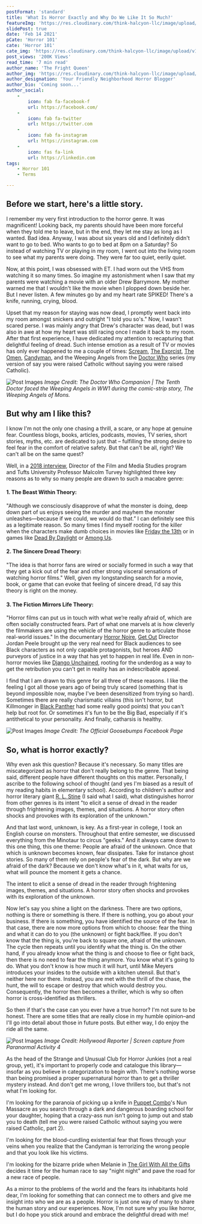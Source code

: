 ```yaml
---
postFormat: 'standard'
title: 'What Is Horror Exactly and Why Do We Like It So Much?'
featureImg: 'https://res.cloudinary.com/think-halcyon-llc/image/upload/v1672982017/The%20Fright%20Queen/Horror%20101/Scream-DBarrymore_bn8j8n.jpg'
slidePost: true
date: 'Feb 14 2021'
pCate: 'Horror 101'
cate: 'Horror 101'
cate_img: 'https://res.cloudinary.com/think-halcyon-llc/image/upload/v1672983387/The%20Fright%20Queen/Categories/CreatureFromTheBlackLagoon_csmtpn.jpg'
post_views: '200K Views'
read_time: '7 min read'
author_name: 'The Fright Queen'
author_img: 'https://res.cloudinary.com/think-halcyon-llc/image/upload/w_1000,c_fill,ar_1:1,g_auto,r_max,bo_5px_solid_red,b_rgb:262c35/v1620600903/The%20Fright%20Queen/TFQbanner_mpnkei.png'
author_designation: 'Your Friendly Neighborhood Horror Blogger'
author_bio: 'Coming soon...'
author_social:
    -
        icon: fab fa-facebook-f
        url: https://facebook.com/
    -
        icon: fab fa-twitter
        url: https://twitter.com
    -
        icon: fab fa-instagram
        url: https://instagram.com
    - 
        icon: fas fa-link
        url: https://linkedin.com
tags: 
    - Horror 101
    - Terms

---
```


## Before we start, here's a little story.

I remember my very first introduction to the horror genre.  It was magnificent! Looking back, my parents should have been more forceful when they told me to leave, but in the end, they let me stay as long as I wanted.  Bad idea.  Anyway, I was about six years old and I definitely didn't want to go to bed.  Who wants to go to bed at 8pm on a Saturday?  So instead of watching TV or playing in my room, I went out into the living room to see what my parents were doing.  They were far too quiet, eerily quiet.

Now, at this point, I was obsessed with ET.  I had worn out the VHS from watching it so many times.  So imagine my astonishment when I saw that my parents were watching a movie with an older Drew Barrymore.  My mother warned me that I wouldn't like the movie when I plopped down beside her.  But I never listen.  A few minutes go by and my heart rate SPIKED!  There's a knife, running, crying, blood.  

Upset that my reason for staying was now dead, I promptly went back into my room amongst snickers and outright "I told you so's."  Now, I wasn't scared perse. I was mainly angry that Drew's character was dead, but I was also in awe at how my heart was still racing once I made it back to my room.  After that first experience, I have dedicated my attention to recapturing that delightful feeling of dread.  Such intense emotion as a result of TV or movies has only ever happened to me a couple of times: [Scream](https://www.imdb.com/title/tt0117571/?ref_=ttmi_tt), [The Exorcist](https://www.imdb.com/title/tt0070047/?ref_=nv_sr_srsg_0), [The Omen](https://www.imdb.com/title/tt0075005/?ref_=fn_al_tt_1), [Candyman](https://www.imdb.com/title/tt0103919/?ref_=nv_sr_srsg_3), and the Weeping Angels from the [Doctor Who](https://www.imdb.com/title/tt0436992/?ref_=ttmi_tt) series (my version of say you were raised Catholic without saying you were raised Catholic).

![Post Images](https://res.cloudinary.com/think-halcyon-llc/image/upload/v1672982408/The%20Fright%20Queen/Horror%20101/WeepingAngelComic_k4himw.jpg)
*Image Credit: The Doctor Who Companion | The Tenth Doctor faced the Weeping Angels in WW1 during the comic-strip story, The Weeping Angels of Mons.*

## But why am I like this?  

I know I'm not the only one chasing a thrill, a scare, or any hope at genuine fear. Countless blogs, books, articles, podcasts, movies, TV series, short stories, myths, etc. are dedicated to just that – fulfilling the strong desire to feel fear in the comfort of relative safety.  But that can't be all, right?  We can't all be on the same quest?

Well, in a [2018 interview](https://now.tufts.edu/articles/why-do-we-horror-movies), Director of the Film and Media Studies program and Tufts University Professor Malcolm Turvey highlighted three key reasons as to why so many people are drawn to such a macabre genre:

#### 1. The Beast Within Theory: 
"Although we consciously disapprove of what the monster is doing, deep down part of us enjoys seeing the murder and mayhem the monster unleashes—because if we could, we would do that.” I can definitely see this as a legitimate reason. So many times I find myself rooting for the killer when the characters make dumb choices in movies like [Friday the 13th](https://www.imdb.com/title/tt0080761/?ref_=nv_sr_srsg_3) or in games like [Dead By Daylight](https://store.steampowered.com/app/381210/Dead_by_Daylight/) or [Among Us](https://store.steampowered.com/app/945360/Among_Us/).

#### 2. The Sincere Dread Theory: 
"The idea is that horror fans are wired or socially formed in such a way that they get a kick out of the fear and other strong visceral sensations of watching horror films." Well, given my longstanding search for a movie, book, or game that can evoke that feeling of sincere dread, I'd say this theory is right on the money.

#### 3. The Fiction Mirrors Life Theory: 
"Horror films can put us in touch with what we’re really afraid of, which are often socially constructed fears. Part of what one marvels at is how cleverly the filmmakers are using the vehicle of the horror genre to articulate those real-world issues." In the documentary [Horror Noire](https://www.shudder.com/movies/watch/horror-noire-a-history-of-black-horror/e650978256281a67), [Get Out](https://www.imdb.com/title/tt5052448/?ref_=nv_sr_srsg_0) Director Jordan Peele brought up the very real need for Black audiences to see Black characters as not only capable protagonists, but heroes AND purveyors of justice in a way that has yet to happen in real life. Even in non-horror movies like [Django Unchained](https://www.imdb.com/title/tt1853728/?ref_=nv_sr_srsg_0), rooting for the underdog as a way to get the retribution you can't get in reality has an indescribable appeal.

I find that I am drawn to this genre for all three of these reasons.  I like the feeling I got all those years ago of being truly scared (something that is beyond impossible now, maybe I've been desensitized from trying so hard).  Sometimes there are really charismatic villains (this isn't horror, but Killmonger in [Black Panther](https://www.imdb.com/title/tt1825683/?ref_=fn_al_tt_2) had some really good points) that you can't help but root for.  Or sometimes it's fun to be the Big Bad, especially if it's antithetical to your personality.  And finally, catharsis is healthy.

![Post Images](https://res.cloudinary.com/think-halcyon-llc/image/upload/v1672981953/The%20Fright%20Queen/Horror%20101/Goosebumps-feature-e1588112809156_fb2zmx.jpg)
*Image Credit: The Official Goosebumps Facebook Page*

## So, what is horror exactly?

Why even ask this question?  Because it's necessary.  So many titles are miscategorized as horror that don't really belong to the genre.  That being said, different people have different thoughts on this matter.  Personally, I ascribe to the following school of thought (and yes I'm biased as a result of my reading habits in elementary school).  According to children's author and horror literary giant [R. L. Stine](https://www.masterclass.com/articles/what-is-horror-fiction#what-is-the-horror-genre) (I said what I said), what distinguishes horror from other genres is its intent "to elicit a sense of dread in the reader through frightening images, themes, and situations.  A horror story often shocks and provokes with its exploration of the unknown."

And that last word, unknown, is key.  As a first-year in college, I took an English course on monsters.  Throughout that entire semester, we discussed everything from the Minotaur to circus "geeks."  And it always came down to this one thing, this one theme:  People are afraid of the unknown.  Once that which is unknown becomes known, fear dissipates.  Take for instance ghost stories.  So many of them rely on people's fear of the dark.  But why are we afraid of the dark?  Because we don't know what's in it, what waits for us, what will pounce the moment it gets a chance.

The intent to elicit a sense of dread in the reader through frightening images, themes, and situations.  A horror story often shocks and provokes with its exploration of the unknown.

Now let's say you shine a light on the darkness.  There are two options, nothing is there or something is there.  If there is nothing, you go about your business.  If there is something, you have identified the source of the fear.  In that case, there are now more options from which to choose: fear the thing and what it can do to you (the unknown) or fight back/flee.  If you don't know that the thing is, you're back to square one, afraid of the unknown.  The cycle then repeats until you identify what the thing is.  On the other hand, if you already know what the thing is and choose to flee or fight back, then there is no need to fear the thing anymore.  You know what it's going to do.  What you don't know is how much it will hurt, until Mike Meyers introduces your insides to the outside with a kitchen utensil. But that's neither here nor there.  Instead, you are met with the thrill of the chase, the hunt, the will to escape or destroy that which would destroy you. Consequently, the horror then becomes a thriller, which is why so often horror is cross-identified as thrillers.

So then if that's the case can you ever have a true horror?  I'm not sure to be honest.  There are some titles that are really close in my humble opinion–and I'll go into detail about those in future posts.  But either way, I do enjoy the ride all the same.

![Post Images](https://res.cloudinary.com/think-halcyon-llc/image/upload/v1672982066/The%20Fright%20Queen/Horror%20101/Paranormal_4_sfn5fk.jpg)
*Image Credit: Hollywood Reporter | Screen capture from Paranormal Activity 4*

As the head of the Strange and Unusual Club for Horror Junkies (not a real group, yet), it's important to properly code and catalogue this library—insofar as you believe in categorization to begin with.  There's nothing worse than being promised a proper supernatural horror than to get a thriller mystery instead.  And don't get me wrong, I love thrillers too, but that's not what I'm looking for.

I'm looking for the paranoia of picking up a knife in [Puppet Combo](https://puppetcombo.com/)'s Nun Massacre as you search through a dark and dangerous boarding school for your daughter, hoping that a crazy-ass nun isn't going to jump out and stab you to death (tell me you were raised Catholic without saying you were raised Catholic, part 2).

I'm looking for the blood-curdling existential fear that flows through your veins when you realize that the Candyman is terrorizing the wrong people and that you look like his victims.

I'm looking for the bizarre pride when Melanie in [The Girl With All the Gifts](https://www.imdb.com/title/tt4547056/?ref_=nv_sr_srsg_0) decides it time for the human race to say "night night" and pave the road for a new race of people.

As a mirror to the problems of the world and the fears its inhabitants hold dear, I'm looking for something that can connect me to others and give me insight into who we are as a people. Horror is just one way of many to share the human story and our experiences.  Now, I'm not sure why you like horror, but I do hope you stick around and embrace the delightful dread with me!
